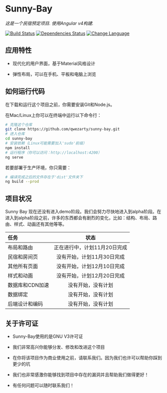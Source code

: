 # Sunny-Bay

*这是一个民宿预定项目. 使用Angular v4构建.*

[![Build Status](https://travis-ci.org/qwezarty/sunny-bay.svg?branch=master)](https://travis-ci.org/qwezarty/sunny-bay)
[![Dependencies Status](https://david-dm.org/qwezarty/sunny-bay/status.svg)](https://david-dm.org/qwezarty/sunny-bay)
[![Change Language](https://img.shields.io/badge/README-%20English-yellow.svg)](README.md)

## 应用特性

- 现代化的用户界面，基于Material风格设计

- 弹性布局，可以在手机、平板和电脑上浏览

## 如何运行代码

在下载和运行这个项目之前，你需要安装Git和Node.js。

在Mac/Linux上你可以在终端中运行以下命令行：

``` bash
# 克隆这个仓库
git clone https://github.com/qwezarty/sunny-bay.git
# 进入仓库
cd sunny-bay
# 安装依赖（Linux可能需要加入'sudo'前缀）
npm install
# 运行程序（你可以访问：http://localhost:4200）
ng serve
```

若要部署于生产环境，你只需要：

``` bash
# 编译完成之后的文件存在于'dist'文件夹下
ng build --prod
```

## 项目状况

Sunny Bay 现在还没有进入demo阶段。我们会努力尽快地进入到alpha阶段。在进入到alpha阶段之前，许多的东西都会有剧烈的变化，比如：结构、布局、路由、样式、动画还有其他等等。

| 任务                       | 状态                              |
|:--------------------------|:--------------------------------:|
| 布局和路由                  |         正在进行中，计划11月20日完成 |
| 民宿和房间页                |           没有开始，计划11月30日完成 |
| 其他所有页面                |           没有开始，计划12月10日完成 |
| 样式和动画                  |           没有开始，计划12月20日完成 |
| 数据库和CDN加速             |                   没有开始，没有计划 |
| 数据绑定                    |                  没有开始，没有计划 |
| 后端设计和编码               |                  没有开始，没有计划 |

## 关于许可证

- Sunny-Bay使用的是GNU V3许可证

- 我们非常高兴你能够分发、修改和改进这个项目

- 在你将该项目作为商业使用之前，请联系我们。因为我们也许可以帮助你踩到更少的坑

- 我们也非常感激你能够找到项目中存在的漏洞并且帮助我们做得更好！

- 有任何问题可以随时联系我们！
